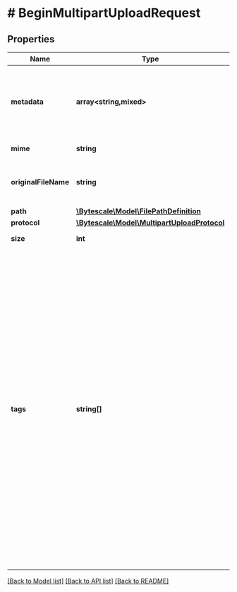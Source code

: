 # # BeginMultipartUploadRequest

## Properties

Name | Type | Description | Notes
------------ | ------------- | ------------- | -------------
**metadata** | **array<string,mixed>** | The file metadata specified in the original upload request as a JSON object. | [optional]
**mime** | **string** | File MIME type. | [optional]
**originalFileName** | **string** | The file&#39;s original name on the user&#39;s device. | [optional]
**path** | [**\Bytescale\Model\FilePathDefinition**](FilePathDefinition.md) |  | [optional]
**protocol** | [**\Bytescale\Model\MultipartUploadProtocol**](MultipartUploadProtocol.md) |  | [optional]
**size** | **int** | Size in bytes. |
**tags** | **string[]** | The file tags to store against the file.  When you associate file tags with a file, Bytescale checks which rules match the tags (if any) and applies those rules to the upload request:  Rules can include max file size checks, traffic limit checks, rate limit checks, and so forth. These are configured in the Bytescale Dashboard. | [optional]

[[Back to Model list]](../../README.md#models) [[Back to API list]](../../README.md#endpoints) [[Back to README]](../../README.md)
